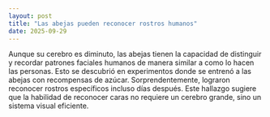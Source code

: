 ```yaml
---
layout: post
title: "Las abejas pueden reconocer rostros humanos"
date: 2025-09-29
---
```

Aunque su cerebro es diminuto, las abejas tienen la capacidad de distinguir y recordar patrones faciales humanos de manera similar a como lo hacen las personas. Esto se descubrió en experimentos donde se entrenó a las abejas con recompensas de azúcar. Sorprendentemente, lograron reconocer rostros específicos incluso días después. Este hallazgo sugiere que la habilidad de reconocer caras no requiere un cerebro grande, sino un sistema visual eficiente.
